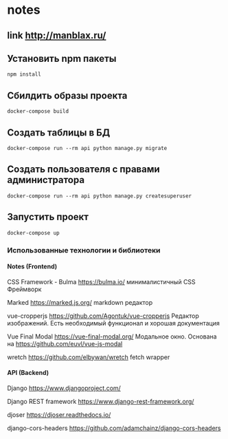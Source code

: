 # notes

## link http://manblax.ru/

## Установить npm пакеты
```
npm install
```
## Сбилдить образы проекта
```
docker-compose build
```
## Создать таблицы в БД
```
docker-compose run --rm api python manage.py migrate
```
## Создать пользователя с правами администратора
```
docker-compose run --rm api python manage.py createsuperuser
```
## Запустить проект
```
docker-compose up
```

### Использованные технологии и библиотеки
#### Notes (Frontend)
CSS Framework - Bulma https://bulma.io/ минималистичный CSS Фреймворк

Marked https://marked.js.org/ markdown редактор

vue-cropperjs https://github.com/Agontuk/vue-cropperjs Редактор изображений. Есть необходимый функционал и хорошая документация

Vue Final Modal https://vue-final-modal.org/ Модальное окно. Основана на https://github.com/euvl/vue-js-modal

wretch https://github.com/elbywan/wretch fetch wrapper

#### API (Backend)

Django https://www.djangoproject.com/

Django REST framework https://www.django-rest-framework.org/

djoser https://djoser.readthedocs.io/

django-cors-headers https://github.com/adamchainz/django-cors-headers


